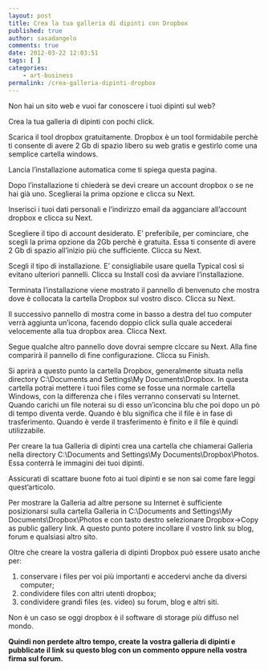 ```yaml
---
layout: post
title: Crea la tua galleria di dipinti con Dropbox
published: true
author: sasadangelo
comments: true
date: 2012-03-22 12:03:51
tags: [ ]
categories:
    - art-business
permalink: /crea-galleria-dipinti-dropbox
---
```




  Non hai un sito web e vuoi far conoscere i tuoi dipinti sul web?



  Crea la tua galleria di dipinti con pochi click.



  Scarica il tool dropbox gratuitamente. Dropbox è un tool formidabile perchè ti consente di avere 2 Gb di spazio libero su web gratis e gestirlo come una semplice cartella windows.


  Lancia l&#8217;installazione automatica come ti spiega questa pagina.


  Dopo l&#8217;installazione ti chiederà se devi creare un account dropbox o se ne hai già uno. Sceglierai la prima opzione e clicca su Next. 


  Inserisci i tuoi dati personali e l&#8217;indirizzo email da agganciare all&#8217;account dropbox e clicca su Next. 


  Scegliere il tipo di account desiderato. E&#8217; preferibile, per cominciare, che scegli la prima opzione da 2Gb perchè è gratuita. Essa ti consente di avere 2 Gb di spazio all&#8217;inizio più che sufficiente. Clicca su Next. 


  Scegli il tipo di installazione. E&#8217; consigliabile usare quella Typical così si evitano ulteriori pannelli. Clicca su Install così da avviare l&#8217;installazione. 


  Terminata l&#8217;installazione viene mostrato il pannello di benvenuto che mostra dove è collocata la cartella Dropbox sul vostro disco. Clicca su Next. 


  Il successivo pannello di mostra come in basso a destra del tuo computer verrà aggiunta un&#8217;icona, facendo doppio click sulla quale accederai velocemente alla tua dropbox area. Clicca Next. 


  Segue qualche altro pannello dove dovrai sempre clccare su Next. Alla fine comparirà il pannello di fine configurazione. Clicca su Finish. 


  Si aprirà a questo punto la cartella Dropbox, generalmente situata nella directory C:\Documents and Settings\\My Documents\Dropbox. In questa cartella potrai mettere i tuoi files come se fosse una normale cartella Windows, con la differenza che i files verranno conservati su Internet. Quando carichi un file noterai su di esso un&#8217;iconcina blu che poi dopo un pò di tempo diventa verde. Quando è blu significa che il file è in fase di trasferimento. Quando è verde il trasferimento è finito e il file è quindi utilizzabile. 


  Per creare la tua Galleria di dipinti crea una cartella che chiamerai Galleria nella directory C:\Documents and Settings\\My Documents\Dropbox\Photos. Essa conterrà le immagini dei tuoi dipinti. 


  Assicurati di scattare buone foto ai tuoi dipinti e se non sai come fare leggi quest&#8217;articolo.


  Per mostrare la Galleria ad altre persone su Internet è sufficiente posizionarsi sulla cartella Galleria in C:\Documents and Settings\\My Documents\Dropbox\Photos e con tasto destro selezionare Dropbox->Copy as public gallery link. A questo punto potere incollare il vostro link su blog, forum e qualsiasi altro sito.


Oltre che creare la vostra galleria di dipinti Dropbox può essere usato anche per:

  1. conservare i files per voi più importanti e accedervi anche da diversi computer;
  2. condividere files con altri utenti dropbox;
  3. condividere grandi files (es. video) su forum, blog e altri siti.

Non è un caso se oggi dropbox è il software di storage più diffuso nel mondo.

**Quindi non perdete altro tempo, create la vostra galleria di dipinti e pubblicate il link su questo blog con un commento oppure nella vostra firma sul forum.**
